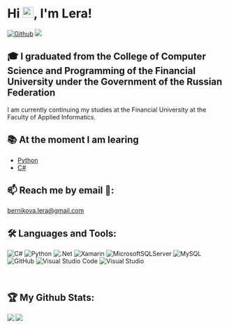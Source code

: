 # Hi <img src="https://media.giphy.com/media/hvRJCLFzcasrR4ia7z/giphy.gif" width="25px">, I'm Lera!

[![Github](https://img.shields.io/github/followers/BernikovaLera?label=Followers&color=brightgreen&style=for-the-badge)](https://github.com/BernikovaLera)
![](https://komarev.com/ghpvc/?username=BernikovaLera&color=brightgreen&style=for-the-badge)


## 🎓 I graduated from the College of Computer Science and Programming of the Financial University under the Government of the Russian Federation
I am currently continuing my studies at the Financial University at the Faculty of Applied Informatics.

## 📚 At the moment I am learing
- [Python](https://www.python.org/)
- [C#](https://dotnet.microsoft.com/en-us/languages/csharp)

## 📫 Reach me by email 📧: 
<bernikova.lera@gmail.com>

## 🛠 Languages and Tools:

<p>

![C#](https://img.shields.io/badge/c%23-%23239120.svg?style=for-the-badge&logo=c-sharp&logoColor=white)
![Python](https://img.shields.io/badge/python-3670A0?style=for-the-badge&logo=python&logoColor=ffdd54)
![.Net](https://img.shields.io/badge/.NET-5C2D91?style=for-the-badge&logo=.net&logoColor=white)
![Xamarin](https://img.shields.io/badge/Xamarin-3199DC?style=for-the-badge&logo=xamarin&logoColor=white)
![MicrosoftSQLServer](https://img.shields.io/badge/Microsoft%20SQL%20Sever-CC2927?style=for-the-badge&logo=microsoft%20sql%20server&logoColor=white)
![MySQL](https://img.shields.io/badge/mysql-%2300f.svg?style=for-the-badge&logo=mysql&logoColor=white)
![GitHub](https://img.shields.io/badge/github-%23121011.svg?style=for-the-badge&logo=github&logoColor=white)
![Visual Studio Code](https://img.shields.io/badge/Visual%20Studio%20Code-0078d7.svg?style=for-the-badge&logo=visual-studio-code&logoColor=white)
![Visual Studio](https://img.shields.io/badge/Visual%20Studio-5C2D91.svg?style=for-the-badge&logo=visual-studio&logoColor=white)

</p>

<br />

## :trophy: My Github Stats: 

<div>
 <a href="https://github-readme-stats.vercel.app/api?username=BernikovaLera&theme=chartreuse-dark&show_icons=true">
  <img align="left" src="https://github-readme-stats.vercel.app/api?username=BernikovaLera&theme=chartreuse-dark&show_icons=true" />
</a>
 
<a href="https://github-readme-stats.vercel.app/api/top-langs/?username=BernikovaLera&theme=chartreuse-dark&show_icons=true">
  <img  align="left" src="https://github-readme-stats.vercel.app/api/top-langs/?username=BernikovaLera&theme=chartreuse-dark&show_icons=true" />
</a>
</div>
